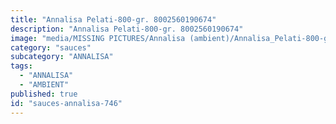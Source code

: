 ```yaml
---
title: "Annalisa Pelati-800-gr. 8002560190674"
description: "Annalisa Pelati-800-gr. 8002560190674"
image: "media/MISSING PICTURES/Annalisa (ambient)/Annalisa_Pelati-800-gr._8002560190674.jpg"
category: "sauces"
subcategory: "ANNALISA"
tags:
  - "ANNALISA"
  - "AMBIENT"
published: true
id: "sauces-annalisa-746"
---
```

